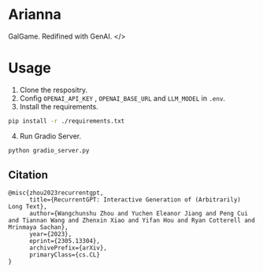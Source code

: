 # Arianna

GalGame. Redifined with GenAI. </>

# Usage

1. Clone the respositry.
2. Config `OPENAI_API_KEY` , `OPENAI_BASE_URL` and `LLM_MODEL` in `.env`.
3. Install the requirements.
```bash
pip install -r ./requirements.txt
```
4. Run Gradio Server.
```bash
python gradio_server.py
```

## Citation

```text
@misc{zhou2023recurrentgpt,
      title={RecurrentGPT: Interactive Generation of (Arbitrarily) Long Text}, 
      author={Wangchunshu Zhou and Yuchen Eleanor Jiang and Peng Cui and Tiannan Wang and Zhenxin Xiao and Yifan Hou and Ryan Cotterell and Mrinmaya Sachan},
      year={2023},
      eprint={2305.13304},
      archivePrefix={arXiv},
      primaryClass={cs.CL}
}
```
